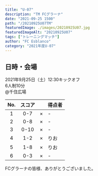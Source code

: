 ```yaml
---
title: "U-07"
description: "TM FCグラーナ"
date: "2021-09-25 1500"
path: "/20210925U07TM"
featuredImage: ./images/20210925U07.jpg
featuredImageAlt: "20210925U07"
tags: ["トレーニングマッチ"]
author: "FC Esblanco"
category: "2021年度U-07"
---
```


## 日時・会場

2021年9月25日（土）12:30キックオフ<br>
6人制10分<br>
@千住広場

| No.| スコア |   | 得点者  |
|:--:|:------:|:-:|:--------|
| 1  | 0-7 | × |-|
| 2  | 0-8 | × |-|
| 3  | 0-10 | × |-|
| 4  | 1-2 | × |りお|
| 5  | 1-8 | × |りお|
| 6  | 0-3 | × |-|

FCグラーナの皆様、ありがとうございました。